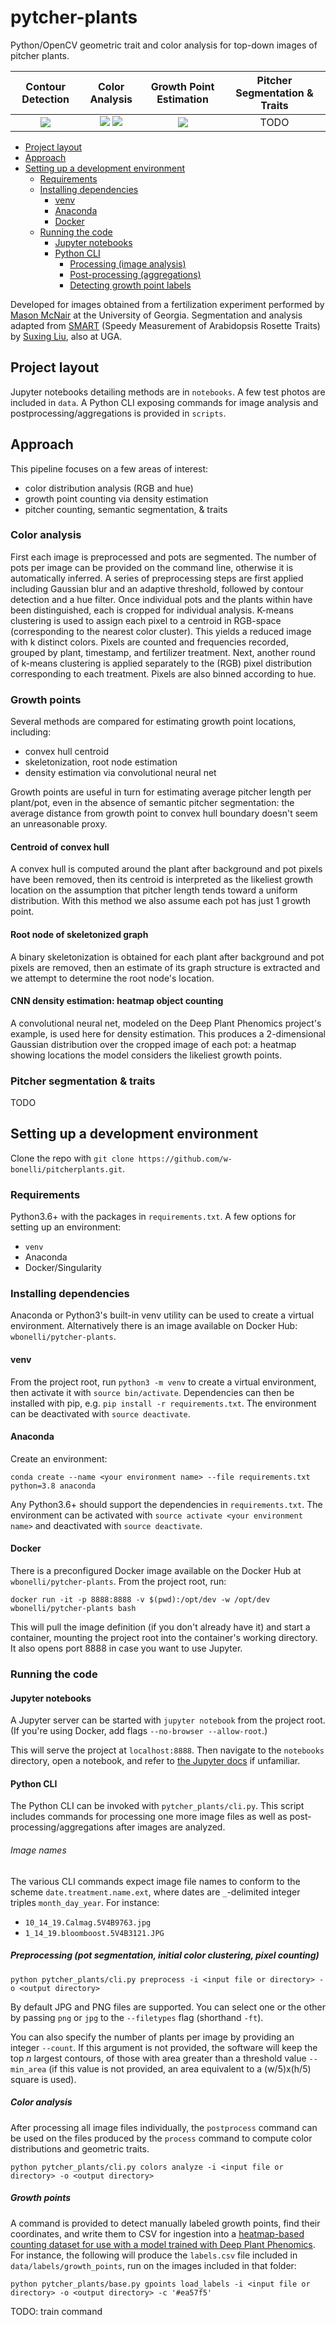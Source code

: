 # pytcher-plants

Python/OpenCV geometric trait and color analysis for top-down images of pitcher plants.

Contour Detection             |            Color Analysis             | Growth Point Estimation |  Pitcher Segmentation & Traits | 
:----------------------------:|:-------------------------------------:|:-----------------------:|:------------------------------:|
![](media/cont.png)  | ![](media/rad.png) ![](media/rgb.png) |    ![](media/gp.jpg)    | TODO

<!-- START doctoc generated TOC please keep comment here to allow auto update -->
<!-- DON'T EDIT THIS SECTION, INSTEAD RE-RUN doctoc TO UPDATE -->

- [Project layout](#project-layout)
- [Approach](#approach)
- [Setting up a development environment](#setting-up-a-development-environment)
  - [Requirements](#requirements)
  - [Installing dependencies](#installing-dependencies)
    - [venv](#venv)
    - [Anaconda](#anaconda)
    - [Docker](#docker)
  - [Running the code](#running-the-code)
    - [Jupyter notebooks](#jupyter-notebooks)
    - [Python CLI](#python-cli)
      - [Processing (image analysis)](#processing-image-analysis)
      - [Post-processing (aggregations)](#post-processing-aggregations)
      - [Detecting growth point labels](#detecting-growth-point-labels)

<!-- END doctoc generated TOC please keep comment here to allow auto update -->

Developed for images obtained from a fertilization experiment performed by [Mason McNair](https://github.com/mmcnair91) at the University of Georgia. Segmentation and analysis adapted from [SMART](https://github.com/Computational-Plant-Science/SMART) (Speedy Measurement of Arabidopsis Rosette Traits) by [Suxing Liu](https://github.com/lsx1980), also at UGA.

## Project layout

Jupyter notebooks detailing methods are in `notebooks`. A few test photos are included in `data`. A Python CLI exposing commands for image analysis and postprocessing/aggregations is provided in `scripts`. <!--A `Snakefile` is also provided, encapsulating a Snakemake pipeline which invokes the Python CLI to process individual images in parallel before computing aggregate statistics.-->

## Approach

This pipeline focuses on a few areas of interest:

- color distribution analysis (RGB and hue)
- growth point counting via density estimation
- pitcher counting, semantic segmentation, & traits

### Color analysis

First each image is preprocessed and pots are segmented. The number of pots per image can be provided on the command line, otherwise it is automatically inferred. A series of preprocessing steps are first applied including Gaussian blur and an adaptive threshold, followed by contour detection and a hue filter. Once individual pots and the plants within have been distinguished, each is cropped for individual analysis. K-means clustering is used to assign each pixel to a centroid in RGB-space (corresponding to the nearest color cluster). This yields a reduced image with k distinct colors. Pixels are counted and frequencies recorded, grouped by plant, timestamp, and fertilizer treatment. Next, another round of k-means clustering is applied separately to the (RGB) pixel distribution corresponding to each treatment. Pixels are also binned according to hue.

### Growth points

Several methods are compared for estimating growth point locations, including:

- convex hull centroid
- skeletonization, root node estimation
- density estimation via convolutional neural net

Growth points are useful in turn for estimating average pitcher length per plant/pot, even in the absence of semantic pitcher segmentation: the average distance from growth point to convex hull boundary doesn't seem an unreasonable proxy.

#### Centroid of convex hull

A convex hull is computed around the plant after background and pot pixels have been removed, then its centroid is interpreted as the likeliest growth location on the assumption that pitcher length tends toward a uniform distribution. With this method we also assume each pot has just 1 growth point.

#### Root node of skeletonized graph

A binary skeletonization is obtained for each plant after background and pot pixels are removed, then an estimate of its graph structure is extracted and we attempt to determine the root node's location.

#### CNN density estimation: heatmap object counting

A convolutional neural net, modeled on the Deep Plant Phenomics project's example, is used here for density estimation. This produces a 2-dimensional Gaussian distribution over the cropped image of each pot: a heatmap showing locations the model considers the likeliest growth points.

### Pitcher segmentation & traits

TODO

## Setting up a development environment

Clone the repo with `git clone https://github.com/w-bonelli/pitcherplants.git`.

### Requirements

Python3.6+ with the packages in `requirements.txt`. A few options for setting up an environment:

- `venv`
- Anaconda
- Docker/Singularity

### Installing dependencies

Anaconda or Python3's built-in venv utility can be used to create a virtual environment. Alternatively there is an image available on Docker Hub: `wbonelli/pytcher-plants`.

#### venv

From the project root, run `python3 -m venv` to create a virtual environment, then activate it with `source bin/activate`. Dependencies can then be installed with pip, e.g. `pip install -r requirements.txt`. The environment can be deactivated with `source deactivate`.

#### Anaconda

Create an environment:

```shell
conda create --name <your environment name> --file requirements.txt python=3.8 anaconda
```

Any Python3.6+ should support the dependencies in `requirements.txt`. The environment can be activated with `source activate <your environment name>` and deactivated with `source deactivate`.

#### Docker

There is a preconfigured Docker image available on the Docker Hub at `wbonelli/pytcher-plants`. From the project root, run:

```shell
docker run -it -p 8888:8888 -v $(pwd):/opt/dev -w /opt/dev wbonelli/pytcher-plants bash
```

This will pull the image definition (if you don't already have it) and start a container, mounting the project root into the container's working directory. It also opens port 8888 in case you want to use Jupyter.

### Running the code

#### Jupyter notebooks

A Jupyter server can be started with `jupyter notebook` from the project root. (If you're using Docker, add flags `--no-browser --allow-root`.)

This will serve the project at `localhost:8888`. Then navigate to the `notebooks` directory, open a notebook, and refer to [the Jupyter docs](https://jupyter.org/documentation) if unfamiliar.

#### Python CLI

The Python CLI can be invoked with `pytcher_plants/cli.py`. This script includes commands for processing one more image files as well as post-processing/aggregations after images are analyzed.

###### Image names

The various CLI commands expect image file names to conform to the scheme `date.treatment.name.ext`, where dates are `_`-delimited integer triples `month_day_year`. For instance:

- `10_14_19.Calmag.5V4B9763.jpg`
- `1_14_19.bloomboost.5V4B3121.JPG`

##### Preprocessing (pot segmentation, initial color clustering, pixel counting)

```shell
python pytcher_plants/cli.py preprocess -i <input file or directory> -o <output directory>
```

By default JPG and PNG files are supported. You can select one or the other by passing `png` or `jpg` to the `--filetypes` flag (shorthand `-ft`).

You can also specify the number of plants per image by providing an integer `--count`. If this argument is not provided, the software will keep the top $n$ largest contours, of those with area greater than a threshold value `--min_area` (if this value is not provided, an area equivalent to a (w/5)x(h/5) square is used).

##### Color analysis

After processing all image files individually, the `postprocess` command can be used on the files produced by the `process` command to compute color distributions and geometric traits.

```shell
python pytcher_plants/cli.py colors analyze -i <input file or directory> -o <output directory>
```

##### Growth points

A command is provided to detect manually labeled growth points, find their coordinates, and write them to CSV for ingestion into a [heatmap-based counting dataset for use with a model trained with Deep Plant Phenomics](https://deep-plant-phenomics.readthedocs.io/en/latest/Loaders/#load-heatmap-based-counting-dataset-from-directory). For instance, the following will produce the `labels.csv` file included in `data/labels/growth_points`, run on the images included in that folder:

```shell
python pytcher_plants/base.py gpoints load_labels -i <input file or directory> -o <output directory> -c '#ea57f5'
```

TODO: train command